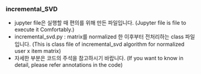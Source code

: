 ### incremental_SVD
* jupyter file은 실행할 때 편의를 위해 만든 파일입니다. (Jupyter file is file to execute it Comfortably.)
* incremental_svd.py : matrix를 normalized 한 이후부터 전처리하는 class 파일입니다. (This is class file of incremental_svd algorithm for normalized user x item matrix)
* 자세한 부분은 코드의 주석을 참고하시기 바랍니다. (If you want to know in detail, please refer annotations in the code)
